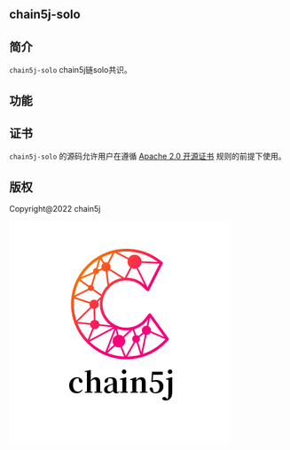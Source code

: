 ## chain5j-solo

## 简介
`chain5j-solo` chain5j链solo共识。

## 功能

## 证书
`chain5j-solo` 的源码允许用户在遵循 [Apache 2.0 开源证书](LICENSE) 规则的前提下使用。

## 版权
Copyright@2022 chain5j

![chain5j](./chain5j.png)

